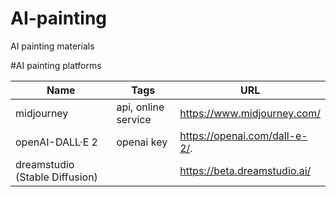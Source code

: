# AI-painting
AI painting materials

#AI painting platforms

|Name                   | Tags   |URL                                                                                                                       |
|-----------------------|-----------|-----------------------------------------------------------------------------------------------------------|
|midjourney             |api, online service|https://www.midjourney.com/ |
|openAI-DALL·E 2        |openai key | https://openai.com/dall-e-2/.   |
|dreamstudio (Stable Diffusion) | | https://beta.dreamstudio.ai/   |
